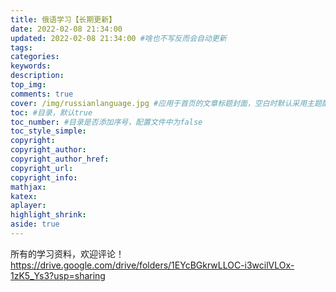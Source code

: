 ```yaml
---
title: 俄语学习【长期更新】
date: 2022-02-08 21:34:00
updated: 2022-02-08 21:34:00 #啥也不写反而会自动更新
tags:
categories:
keywords:
description:
top_img:
comments: true
cover: /img/russianlanguage.jpg #应用于首页的文章标题封面，空白时默认采用主题配置文件中89/92行的参数，可选false
toc: #目录，默认true
toc_number: #目录是否添加序号，配置文件中为false
toc_style_simple:
copyright:
copyright_author:
copyright_author_href:
copyright_url:
copyright_info:
mathjax:
katex:
aplayer:
highlight_shrink:
aside: true
---
```

所有的学习资料，欢迎评论！
https://drive.google.com/drive/folders/1EYcBGkrwLLOC-i3wcilVLOx-1zK5_Ys3?usp=sharing